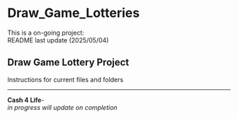 # Draw_Game_Lotteries

This is a on-going project:  
README last update (2025/05/04)

## Draw Game Lottery Project  
Instructions for current files and folders  


____  
**Cash 4 Life**-  
*in progress will update on completion*



